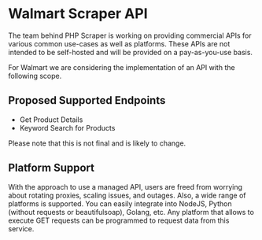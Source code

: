 # Walmart Scraper API

The team behind PHP Scraper is working on providing commercial APIs for various common use-cases as well as platforms. These APIs are not intended to be self-hosted and will be provided on a pay-as-you-use basis.

For Walmart we are considering the implementation of an API with the following scope.

## Proposed Supported Endpoints

- Get Product Details
- Keyword Search for Products

Please note that this is not final and is likely to change.

## Platform Support

With the approach to use a managed API, users are freed from worrying about rotating proxies, scaling issues, and outages. Also, a wide range of platforms is supported. You can easily integrate into NodeJS, Python (without requests or beautifulsoap), Golang, etc. Any platform that allows to execute GET requests can be programmed to request data from this service.
